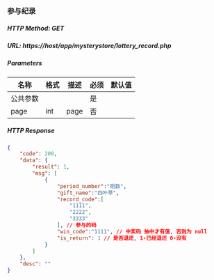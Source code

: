 ### 参与纪录

##### HTTP Method: GET
##### URL: https://host/app/mysterystore/lottery_record.php


#####  Parameters
名称|格式|描述|必须|默认值
---|---|---|---|---
公共参数| | |是
page|int|page|否

##### HTTP Response
```json
{
    "code": 200,
    "data": {
        "result": 1,
        "msg": [
            {
                "period_number":"期数",
                "gift_name":"四叶草",
                "record_code":[
                    "1111",
                    "2222",
                    "3333"
                ], // 参与的码
                "win_code":"1111", // 中奖码 抽中才有值, 否则为 null
                "is_return": 1 // 是否退还, 1-已经退还 0-没有
            }
        ]
    },
    "desc": ""
}
```